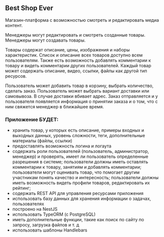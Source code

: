 ## Best Shop Ever

<p>
Магазин-платформа с возможностью смотреть и редактировать медиа контент.
</p>
<p>
Менеджеры могут редактировать и смотреть созданные товары.
Менеджеры могут создавать товары.
</p>
<p>
Товары содержат описание, цены, изображения и наборы характеристик.
Список и описание всех товаров доступно всем пользователям.
Также есть возможность добавлять комментарии к товару и видеть комментарии других пользователей.
Каждый товар может содержать описание, видео, ссылки, файлы как другой тип ресурсов.
</p>
<p>
Пользователь может добавить товар в корзину, выбрать количество, сделать заказ.
Пользователь может выбрать вариант доставки или самовывоза. В случае доставки вбивает адрес.
Заказ отправляется и у пользователя появляется информация о принятии заказа и о том,
что с ним свяжется менеджер в ближайшее время.
</p>

### Приложение БУДЕТ:

- хранить товар, у которых есть описание, примеры входных и выходных данных, уровень сложности, теги, дополнительные
  материалы (файлы, ссылки)
- предоставлять возможность логина и логаута
- содержать роли пользователей (пользователь, администратор, менеджер) и проверять, имеет ли пользователь определенные
  разрешения в системе; пользователи должны иметь оставлять комментарии к товару, занятиям и добавлять комментарии;
  пользователи могут оценивать товар, что помогает другим участникам понять качество и интересность; пользователи должны
  иметь возможность видеть профили товаров, редактировать их рейтинг;
- содержать REST API для управления ресурсами приложения
- использовать базу данных для хранения информации о задачах, пользователях
- построено на NestJS
- использовать TypeORM (c PostgreSQL)
- иметь дополнительные функции, такие как поиск по сайту по запросу, загрузка файлов и т. д
- использовать шаблоны Handlebars
